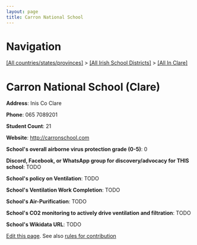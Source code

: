 ```yaml
---
layout: page
title: Carron National School
---
```

# Navigation

[[All countries/states/provinces]](../../..) > [[All Irish School Districts]](../..) > [[All In Clare]](..)

# Carron National School (Clare)

**Address**: Inis Co Clare

**Phone**: 065 7089201

**Student Count**: 21

**Website**: <http://carronschool.com>

**School's overall airborne virus protection grade (0-5)**: 0

**Discord, Facebook, or WhatsApp group for discovery/advocacy for THIS school**: TODO

**School's policy on Ventilation**: TODO

**School's Ventilation Work Completion**: TODO

**School's Air-Purification**: TODO

**School's CO2 monitoring to actively drive ventilation and filtration**: TODO

**School's Wikidata URL**: TODO


[Edit this page](https://github.com/ventilate-schools/Ireland/edit/main/./Clare/Carron_National_School.md). See also [rules for contribution](../../../contribution-rules/)
